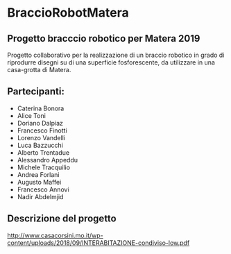 # BraccioRobotMatera

## Progetto bracccio robotico per Matera 2019

Progetto collaborativo per la realizzazione di un braccio robotico in grado di riprodurre disegni su di una superficie fosforescente, da utilizzare in una casa-grotta di Matera.

## Partecipanti:
* Caterina Bonora
* Alice Toni
* Doriano Dalpiaz
* Francesco Finotti
* Lorenzo Vandelli
* Luca Bazzucchi
* Alberto Trentadue
* Alessandro Appeddu
* Michele Tracquilio
* Andrea Forlani
* Augusto Maffei
* Francesco Annovi
* Nadir Abdelmjid

## Descrizione del progetto

http://www.casacorsini.mo.it/wp-content/uploads/2018/09/INTERABITAZIONE-condiviso-low.pdf
